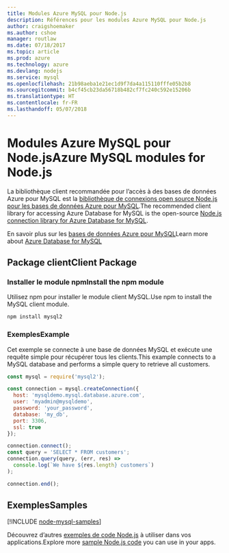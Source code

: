 ```yaml
---
title: Modules Azure MySQL pour Node.js
description: Références pour les modules Azure MySQL pour Node.js
author: craigshoemaker
ms.author: cshoe
manager: routlaw
ms.date: 07/18/2017
ms.topic: article
ms.prod: azure
ms.technology: azure
ms.devlang: nodejs
ms.service: mysql
ms.openlocfilehash: 21b98aeba1e21ec1d9f7da4a115110fffe05b2b8
ms.sourcegitcommit: b4cf45cb23da56718b482cf7fc240c592e15206b
ms.translationtype: HT
ms.contentlocale: fr-FR
ms.lasthandoff: 05/07/2018
---
```

# <a name="azure-mysql-modules-for-nodejs"></a><span data-ttu-id="2dadb-103">Modules Azure MySQL pour Node.js</span><span class="sxs-lookup"><span data-stu-id="2dadb-103">Azure MySQL modules for Node.js</span></span>

<span data-ttu-id="2dadb-104">La bibliothèque client recommandée pour l’accès à des bases de données Azure pour MySQL est la [bibliothèque de connexions open source Node.js pour les bases de données Azure pour MySQL](https://github.com/sidorares/node-mysql2).</span><span class="sxs-lookup"><span data-stu-id="2dadb-104">The recommended client library for accessing Azure Database for MySQL is the open-source [Node.js connection library for Azure Database for MySQL](https://github.com/sidorares/node-mysql2).</span></span> 

<span data-ttu-id="2dadb-105">En savoir plus sur les [bases de données Azure pour MySQL](https://docs.microsoft.com/azure/MySQL/)</span><span class="sxs-lookup"><span data-stu-id="2dadb-105">Learn more about [Azure Database for MySQL](https://docs.microsoft.com/azure/MySQL/)</span></span>

## <a name="client-package"></a><span data-ttu-id="2dadb-106">Package client</span><span class="sxs-lookup"><span data-stu-id="2dadb-106">Client Package</span></span>

### <a name="install-the-npm-module"></a><span data-ttu-id="2dadb-107">Installer le module npm</span><span class="sxs-lookup"><span data-stu-id="2dadb-107">Install the npm module</span></span>

<span data-ttu-id="2dadb-108">Utilisez npm pour installer le module client MySQL.</span><span class="sxs-lookup"><span data-stu-id="2dadb-108">Use npm to install the MySQL client module.</span></span>

```bash
npm install mysql2
```   

### <a name="example"></a><span data-ttu-id="2dadb-109">Exemples</span><span class="sxs-lookup"><span data-stu-id="2dadb-109">Example</span></span>

<span data-ttu-id="2dadb-110">Cet exemple se connecte à une base de données MySQL et exécute une requête simple pour récupérer tous les clients.</span><span class="sxs-lookup"><span data-stu-id="2dadb-110">This example connects to a MySQL database and performs a simple query to retrieve all customers.</span></span>

```javascript
const mysql = require('mysql2');

const connection = mysql.createConnection({
  host: 'mysqldemo.mysql.database.azure.com',
  user: 'myadmin@mysqldemo',
  password: 'your_password',
  database: 'my_db',
  port: 3306,
  ssl: true
});

connection.connect();
const query = 'SELECT * FROM customers';
connection.query(query, (err, res) =>
  console.log(`We have ${res.length} customers`)
);

connection.end();
```

## <a name="samples"></a><span data-ttu-id="2dadb-111">Exemples</span><span class="sxs-lookup"><span data-stu-id="2dadb-111">Samples</span></span>

[!INCLUDE [node-mysql-samples](../docs-ref-conceptual/includes/mysql-samples.md)]

<span data-ttu-id="2dadb-112">Découvrez d’autres [exemples de code Node.js](https://azure.microsoft.com/resources/samples/?platform=nodejs) à utiliser dans vos applications.</span><span class="sxs-lookup"><span data-stu-id="2dadb-112">Explore more [sample Node.js code](https://azure.microsoft.com/resources/samples/?platform=nodejs) you can use in your apps.</span></span>
